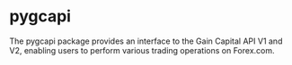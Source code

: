 # pygcapi
The pygcapi package provides an interface to the Gain Capital API V1 and V2, enabling users to perform various trading operations on Forex.com.
